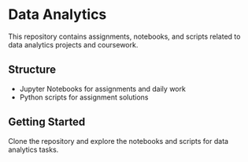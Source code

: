 # Data Analytics

This repository contains assignments, notebooks, and scripts related to data analytics projects and coursework.

## Structure
- Jupyter Notebooks for assignments and daily work
- Python scripts for assignment solutions

## Getting Started
Clone the repository and explore the notebooks and scripts for data analytics tasks. 